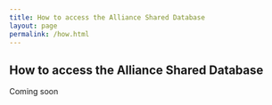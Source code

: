 ```yaml
---
title: How to access the Alliance Shared Database
layout: page
permalink: /how.html
---
```


## How to access the Alliance Shared Database

Coming soon


